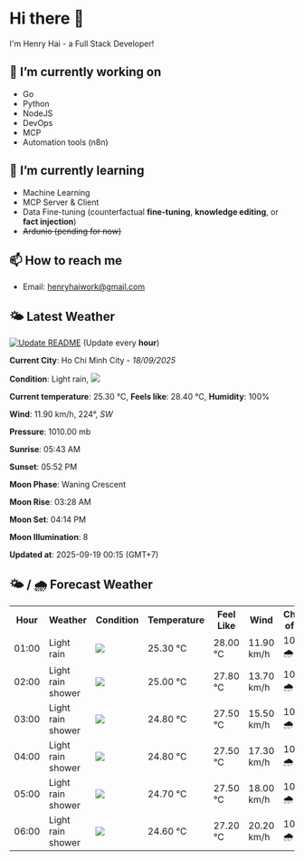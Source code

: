 # Hi there 👋

I'm Henry Hai - a Full Stack Developer!

## 🔭 I’m currently working on

- Go
- Python
- NodeJS
- DevOps
- MCP
- Automation tools (n8n)

## 🌱 I’m currently learning

- Machine Learning
- MCP Server & Client
- Data Fine-tuning (counterfactual **fine‑tuning**, **knowledge editing**, or **fact injection**)
- ~~Ardunio (pending for now)~~

## 📫 How to reach me

- Email: <henryhaiwork@gmail.com>

## 🌤️ Latest Weather
[![Update README](https://github.com/henry0hai/henry0hai/actions/workflows/udpateReadme.yml/badge.svg)](https://github.com/henry0hai/henry0hai/actions/workflows/udpateReadme.yml)
(Update every **hour**)
<!-- CURRENT_WEATHER:START -->
**Current City**: Ho Chi Minh City - *18/09/2025*

**Condition**: Light rain, <img src="https://cdn.weatherapi.com/weather/64x64/night/296.png"/>

**Current temperature**: 25.30 °C, **Feels like**: 28.40 °C, **Humidity**: 100%

**Wind**: 11.90 km/h, 224°, *SW*

**Pressure**: 1010.00 mb

**Sunrise**: 05:43 AM

**Sunset**: 05:52 PM

**Moon Phase**: Waning Crescent

**Moon Rise**: 03:28 AM

**Moon Set**: 04:14 PM

**Moon Illumination**: 8

**Updated at**: 2025-09-19 00:15 (GMT+7)<!-- CURRENT_WEATHER:END -->

## 🌤️ / 🌧️ Forecast Weather
<!-- FORECAST_WEATHER:START -->
<table>
		<tr>
			<th>Hour</th>
			<th>Weather</th>
			<th>Condition</th>
			<th>Temperature</th>
			<th>Feel Like</th>
			<th>Wind</th>
			<th>Chance of Rain</th>
		</tr>
				<tr>
					<td>01:00</td>
					<td>Light rain</td>
					<td><img src='https://cdn.weatherapi.com/weather/64x64/night/296.png'/></td>
					<td>25.30 °C</td>
					<td>28.00 °C</td>
					<td>11.90 km/h</td>
					<td>100 % 🌧️</td>
				</tr>
				<tr>
					<td>02:00</td>
					<td>Light rain shower</td>
					<td><img src='https://cdn.weatherapi.com/weather/64x64/night/353.png'/></td>
					<td>25.00 °C</td>
					<td>27.80 °C</td>
					<td>13.70 km/h</td>
					<td>100 % 🌧️</td>
				</tr>
				<tr>
					<td>03:00</td>
					<td>Light rain shower</td>
					<td><img src='https://cdn.weatherapi.com/weather/64x64/night/353.png'/></td>
					<td>24.80 °C</td>
					<td>27.50 °C</td>
					<td>15.50 km/h</td>
					<td>100 % 🌧️</td>
				</tr>
				<tr>
					<td>04:00</td>
					<td>Light rain shower</td>
					<td><img src='https://cdn.weatherapi.com/weather/64x64/night/353.png'/></td>
					<td>24.80 °C</td>
					<td>27.50 °C</td>
					<td>17.30 km/h</td>
					<td>100 % 🌧️</td>
				</tr>
				<tr>
					<td>05:00</td>
					<td>Light rain shower</td>
					<td><img src='https://cdn.weatherapi.com/weather/64x64/night/353.png'/></td>
					<td>24.70 °C</td>
					<td>27.50 °C</td>
					<td>18.00 km/h</td>
					<td>100 % 🌧️</td>
				</tr>
				<tr>
					<td>06:00</td>
					<td>Light rain shower</td>
					<td><img src='https://cdn.weatherapi.com/weather/64x64/day/353.png'/></td>
					<td>24.60 °C</td>
					<td>27.20 °C</td>
					<td>20.20 km/h</td>
					<td>100 % 🌧️</td>
				</tr>
</table>
<!-- FORECAST_WEATHER:END -->
